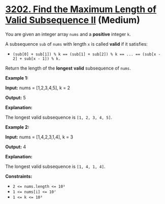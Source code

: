 # [3202. Find the Maximum Length of Valid Subsequence II][link] (Medium)

[link]: https://leetcode.com/problems/find-the-maximum-length-of-valid-subsequence-ii/

You are given an integer array `nums` and a **positive** integer `k`.

A subsequence `sub` of `nums` with length `x` is called **valid** if it satisfies:

- `(sub[0] + sub[1]) % k == (sub[1] + sub[2]) % k == ... == (sub[x - 2] + sub[x - 1]) % k.`

Return the length of the **longest** **valid** subsequence of `nums`.

**Example 1:**

**Input:** nums = \[1,2,3,4,5\], k = 2

**Output:** 5

**Explanation:**

The longest valid subsequence is `[1, 2, 3, 4, 5]`.

**Example 2:**

**Input:** nums = \[1,4,2,3,1,4\], k = 3

**Output:** 4

**Explanation:**

The longest valid subsequence is `[1, 4, 1, 4]`.

**Constraints:**

- `2 <= nums.length <= 10³`
- `1 <= nums[i] <= 10⁷`
- `1 <= k <= 10³`
